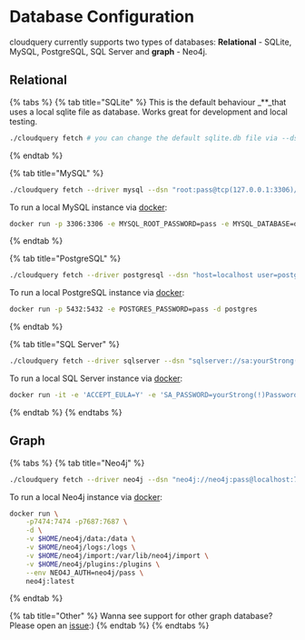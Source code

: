 # Database Configuration

cloudquery currently supports two types of databases: **Relational** - SQLite, MySQL, PostgreSQL, SQL Server and **graph** - Neo4j.

## Relational

{% tabs %}
{% tab title="SQLite" %}
This is the default behaviour _\*\*_that uses a local sqlite file as database. Works great for development and local testing.

```bash
./cloudquery fetch # you can change the default sqlite.db file via --dsn
```
{% endtab %}

{% tab title="MySQL" %}
```bash
./cloudquery fetch --driver mysql --dsn "root:pass@tcp(127.0.0.1:3306)/dbname"
```

To run a local MySQL instance via [docker](https://hub.docker.com/_/mysql):

```bash
docker run -p 3306:3306 -e MYSQL_ROOT_PASSWORD=pass -e MYSQL_DATABASE=dbname -d mysql
```
{% endtab %}

{% tab title="PostgreSQL" %}
```bash
./cloudquery fetch --driver postgresql --dsn "host=localhost user=postgres password=pass DB.name=postgres port=5432"
```

To run a local PostgreSQL instance via [docker](https://hub.docker.com/_/postgres):

```bash
docker run -p 5432:5432 -e POSTGRES_PASSWORD=pass -d postgres
```
{% endtab %}

{% tab title="SQL Server" %}
```bash
./cloudquery fetch --driver sqlserver --dsn "sqlserver://sa:yourStrong(!)Password@localhost:1433?database=cloudquery"
```

To run a local SQL Server instance via [docker](https://hub.docker.com/_/microsoft-mssql-server):

```bash
docker run -it -e 'ACCEPT_EULA=Y' -e 'SA_PASSWORD=yourStrong(!)Password' -p 1433:1433 mcr.microsoft.com/mssql/server:2019-latest
```
{% endtab %}
{% endtabs %}

## Graph

{% tabs %}
{% tab title="Neo4j" %}
```bash
./cloudquery fetch --driver neo4j --dsn "neo4j://neo4j:pass@localhost:7687"
```

To run a local Neo4j instance via [docker](https://hub.docker.com/_/postgres):

```bash
docker run \
    -p7474:7474 -p7687:7687 \
    -d \
    -v $HOME/neo4j/data:/data \
    -v $HOME/neo4j/logs:/logs \
    -v $HOME/neo4j/import:/var/lib/neo4j/import \
    -v $HOME/neo4j/plugins:/plugins \
    --env NEO4J_AUTH=neo4j/pass \
    neo4j:latest
```
{% endtab %}

{% tab title="Other" %}
Wanna see support for other graph database? Please open an [issue](https://github.com/cloudquery/cloudquery/issues):\)
{% endtab %}
{% endtabs %}

